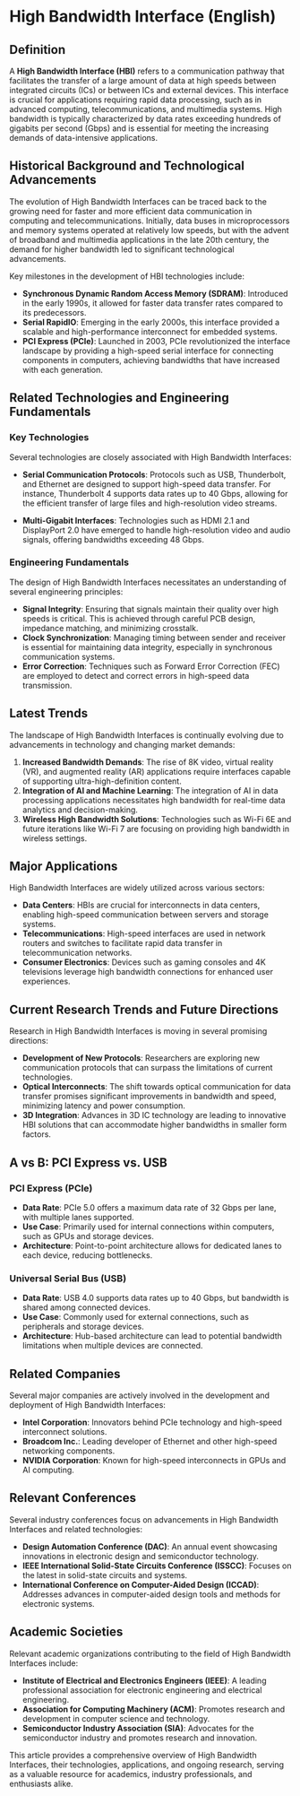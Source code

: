 # High Bandwidth Interface (English)

## Definition

A **High Bandwidth Interface (HBI)** refers to a communication pathway that facilitates the transfer of a large amount of data at high speeds between integrated circuits (ICs) or between ICs and external devices. This interface is crucial for applications requiring rapid data processing, such as in advanced computing, telecommunications, and multimedia systems. High bandwidth is typically characterized by data rates exceeding hundreds of gigabits per second (Gbps) and is essential for meeting the increasing demands of data-intensive applications.

## Historical Background and Technological Advancements

The evolution of High Bandwidth Interfaces can be traced back to the growing need for faster and more efficient data communication in computing and telecommunications. Initially, data buses in microprocessors and memory systems operated at relatively low speeds, but with the advent of broadband and multimedia applications in the late 20th century, the demand for higher bandwidth led to significant technological advancements.

Key milestones in the development of HBI technologies include:

- **Synchronous Dynamic Random Access Memory (SDRAM)**: Introduced in the early 1990s, it allowed for faster data transfer rates compared to its predecessors.
- **Serial RapidIO**: Emerging in the early 2000s, this interface provided a scalable and high-performance interconnect for embedded systems.
- **PCI Express (PCIe)**: Launched in 2003, PCIe revolutionized the interface landscape by providing a high-speed serial interface for connecting components in computers, achieving bandwidths that have increased with each generation.

## Related Technologies and Engineering Fundamentals

### Key Technologies

Several technologies are closely associated with High Bandwidth Interfaces:

- **Serial Communication Protocols**: Protocols such as USB, Thunderbolt, and Ethernet are designed to support high-speed data transfer. For instance, Thunderbolt 4 supports data rates up to 40 Gbps, allowing for the efficient transfer of large files and high-resolution video streams.
  
- **Multi-Gigabit Interfaces**: Technologies such as HDMI 2.1 and DisplayPort 2.0 have emerged to handle high-resolution video and audio signals, offering bandwidths exceeding 48 Gbps.

### Engineering Fundamentals

The design of High Bandwidth Interfaces necessitates an understanding of several engineering principles:

- **Signal Integrity**: Ensuring that signals maintain their quality over high speeds is critical. This is achieved through careful PCB design, impedance matching, and minimizing crosstalk.
- **Clock Synchronization**: Managing timing between sender and receiver is essential for maintaining data integrity, especially in synchronous communication systems.
- **Error Correction**: Techniques such as Forward Error Correction (FEC) are employed to detect and correct errors in high-speed data transmission.

## Latest Trends

The landscape of High Bandwidth Interfaces is continually evolving due to advancements in technology and changing market demands:

1. **Increased Bandwidth Demands**: The rise of 8K video, virtual reality (VR), and augmented reality (AR) applications require interfaces capable of supporting ultra-high-definition content.
2. **Integration of AI and Machine Learning**: The integration of AI in data processing applications necessitates high bandwidth for real-time data analytics and decision-making.
3. **Wireless High Bandwidth Solutions**: Technologies such as Wi-Fi 6E and future iterations like Wi-Fi 7 are focusing on providing high bandwidth in wireless settings.

## Major Applications

High Bandwidth Interfaces are widely utilized across various sectors:

- **Data Centers**: HBIs are crucial for interconnects in data centers, enabling high-speed communication between servers and storage systems.
- **Telecommunications**: High-speed interfaces are used in network routers and switches to facilitate rapid data transfer in telecommunication networks.
- **Consumer Electronics**: Devices such as gaming consoles and 4K televisions leverage high bandwidth connections for enhanced user experiences.

## Current Research Trends and Future Directions

Research in High Bandwidth Interfaces is moving in several promising directions:

- **Development of New Protocols**: Researchers are exploring new communication protocols that can surpass the limitations of current technologies.
- **Optical Interconnects**: The shift towards optical communication for data transfer promises significant improvements in bandwidth and speed, minimizing latency and power consumption.
- **3D Integration**: Advances in 3D IC technology are leading to innovative HBI solutions that can accommodate higher bandwidths in smaller form factors.

## A vs B: PCI Express vs. USB

### PCI Express (PCIe)

- **Data Rate**: PCIe 5.0 offers a maximum data rate of 32 Gbps per lane, with multiple lanes supported.
- **Use Case**: Primarily used for internal connections within computers, such as GPUs and storage devices.
- **Architecture**: Point-to-point architecture allows for dedicated lanes to each device, reducing bottlenecks.

### Universal Serial Bus (USB)

- **Data Rate**: USB 4.0 supports data rates up to 40 Gbps, but bandwidth is shared among connected devices.
- **Use Case**: Commonly used for external connections, such as peripherals and storage devices.
- **Architecture**: Hub-based architecture can lead to potential bandwidth limitations when multiple devices are connected.

## Related Companies

Several major companies are actively involved in the development and deployment of High Bandwidth Interfaces:

- **Intel Corporation**: Innovators behind PCIe technology and high-speed interconnect solutions.
- **Broadcom Inc.**: Leading developer of Ethernet and other high-speed networking components.
- **NVIDIA Corporation**: Known for high-speed interconnects in GPUs and AI computing.

## Relevant Conferences

Several industry conferences focus on advancements in High Bandwidth Interfaces and related technologies:

- **Design Automation Conference (DAC)**: An annual event showcasing innovations in electronic design and semiconductor technology.
- **IEEE International Solid-State Circuits Conference (ISSCC)**: Focuses on the latest in solid-state circuits and systems.
- **International Conference on Computer-Aided Design (ICCAD)**: Addresses advances in computer-aided design tools and methods for electronic systems.

## Academic Societies

Relevant academic organizations contributing to the field of High Bandwidth Interfaces include:

- **Institute of Electrical and Electronics Engineers (IEEE)**: A leading professional association for electronic engineering and electrical engineering.
- **Association for Computing Machinery (ACM)**: Promotes research and development in computer science and technology.
- **Semiconductor Industry Association (SIA)**: Advocates for the semiconductor industry and promotes research and innovation.

This article provides a comprehensive overview of High Bandwidth Interfaces, their technologies, applications, and ongoing research, serving as a valuable resource for academics, industry professionals, and enthusiasts alike.